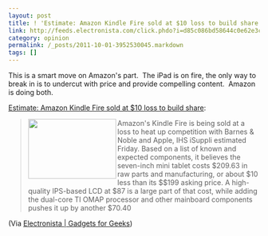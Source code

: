 ```yaml
---
layout: post
title: ! 'Estimate: Amazon Kindle Fire sold at $10 loss to build share'
link: http://feeds.electronista.com/click.phdo?i=d85c086bd58644c0e62e3caf277cd422
category: opinion
permalink: /_posts/2011-10-01-3952530045.markdown
tags: []
---
```


<p>This is a smart move on Amazon's part.  The iPad is on fire, the only way to break in is to undercut with price and provide compelling content.  Amazon is doing both.</p>
<p><a href="http://feeds.electronista.com/click.phdo?i=d85c086bd58644c0e62e3caf277cd422">Estimate: Amazon Kindle Fire sold at $10 loss to build share</a>:</p>
<blockquote>
<p><img src="http://photos.macnn.com/news/1109/amazonkindlefire-2.jpg" border="0" alt="" width="176" height="120" align="left" />Amazon's Kindle Fire is being sold at a loss to heat up competition with Barnes &amp; Noble and Apple, IHS iSuppli estimated Friday.  Based on a list of known and expected components, it believes the seven-inch mini tablet costs $209.63 in raw parts and manufacturing, or about $10 less than its $$199 asking price.  A high-quality IPS-based LCD at $87 is a large part of that cost,  while adding the dual-core TI OMAP processor and other mainboard components pushes it up by another $70.40<img src="http://amch.questionmarket.com/adsc/d887846/17/909940/adscout.php" border="0" alt="" width="0" height="0" /></p>
</blockquote>
<p>(Via <a href="http://www.Electronista.com/">Electronista | Gadgets for Geeks</a>)</p>
